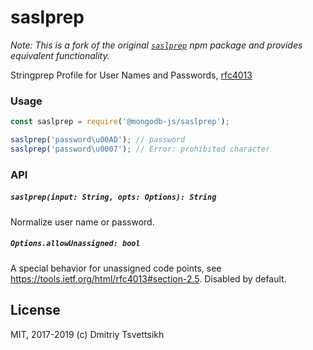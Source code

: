 # saslprep

_Note: This is a fork of the original [`saslprep`](https://www.npmjs.com/package/saslprep) npm
package and provides equivalent functionality._

Stringprep Profile for User Names and Passwords, [rfc4013](https://tools.ietf.org/html/rfc4013)

### Usage

```js
const saslprep = require('@mongodb-js/saslprep');

saslprep('password\u00AD'); // password
saslprep('password\u0007'); // Error: prohibited character
```

### API

##### `saslprep(input: String, opts: Options): String`

Normalize user name or password.

##### `Options.allowUnassigned: bool`

A special behavior for unassigned code points, see https://tools.ietf.org/html/rfc4013#section-2.5.
Disabled by default.

## License

MIT, 2017-2019 (c) Dmitriy Tsvettsikh
